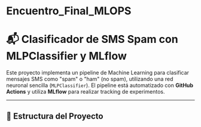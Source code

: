 # Encuentro_Final_MLOPS
# 📬 Clasificador de SMS Spam con MLPClassifier y MLflow

Este proyecto implementa un pipeline de Machine Learning para clasificar mensajes SMS como "spam" o "ham" (no spam), utilizando una red neuronal sencilla (`MLPClassifier`). El pipeline está automatizado con **GitHub Actions** y utiliza **MLflow** para realizar tracking de experimentos.

---

## 📁 Estructura del Proyecto

